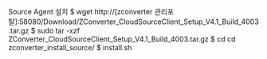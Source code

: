 
Source Agent 설치
$ wget http://[zconverter 관리포탈]:58080/Download/ZConverter_CloudSourceClient_Setup_V4.1_Build_4003.tar.gz
$ sudo tar -xzf ZConverter_CloudSourceClient_Setup_V4.1_Build_4003.tar.gz
$ cd cd zconverter_install_source/
$ install.sh


